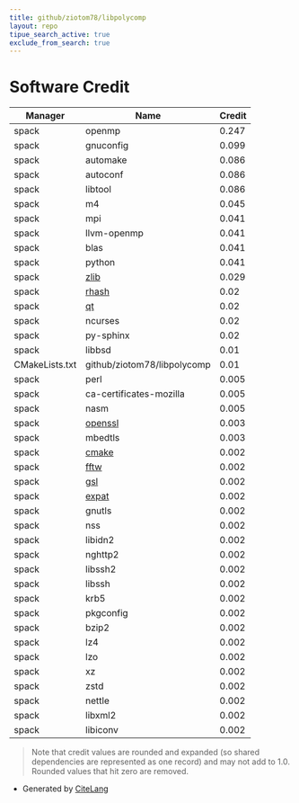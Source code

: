 ```yaml
---
title: github/ziotom78/libpolycomp
layout: repo
tipue_search_active: true
exclude_from_search: true
---
```

# Software Credit

|Manager|Name|Credit|
|-------|----|------|
|spack|openmp|0.247|
|spack|gnuconfig|0.099|
|spack|automake|0.086|
|spack|autoconf|0.086|
|spack|libtool|0.086|
|spack|m4|0.045|
|spack|mpi|0.041|
|spack|llvm-openmp|0.041|
|spack|blas|0.041|
|spack|python|0.041|
|spack|[zlib](https://zlib.net)|0.029|
|spack|[rhash](https://sourceforge.net/projects/rhash/)|0.02|
|spack|[qt](https://qt.io)|0.02|
|spack|ncurses|0.02|
|spack|py-sphinx|0.02|
|spack|libbsd|0.01|
|CMakeLists.txt|github/ziotom78/libpolycomp|0.01|
|spack|perl|0.005|
|spack|ca-certificates-mozilla|0.005|
|spack|nasm|0.005|
|spack|[openssl](https://www.openssl.org)|0.003|
|spack|mbedtls|0.003|
|spack|[cmake](https://www.cmake.org)|0.002|
|spack|[fftw](https://www.fftw.org)|0.002|
|spack|[gsl](https://www.gnu.org/software/gsl)|0.002|
|spack|[expat](https://libexpat.github.io/)|0.002|
|spack|gnutls|0.002|
|spack|nss|0.002|
|spack|libidn2|0.002|
|spack|nghttp2|0.002|
|spack|libssh2|0.002|
|spack|libssh|0.002|
|spack|krb5|0.002|
|spack|pkgconfig|0.002|
|spack|bzip2|0.002|
|spack|lz4|0.002|
|spack|lzo|0.002|
|spack|xz|0.002|
|spack|zstd|0.002|
|spack|nettle|0.002|
|spack|libxml2|0.002|
|spack|libiconv|0.002|


> Note that credit values are rounded and expanded (so shared dependencies are represented as one record) and may not add to 1.0. Rounded values that hit zero are removed.


- Generated by [CiteLang](https://github.com/vsoch/citelang)
